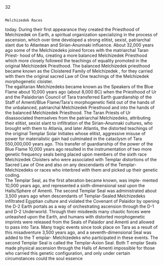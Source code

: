 32 
 
 
    

                                                                                     
                                                                                                                                          Melchizedek Races  
today. During their first appearance they created the Priesthood of
Melchizedek on Earth, a spiritual organization specializing in the process of
ascension, which over time developed a strong elitist, sexist, patriarchal slant
due to Atlantean and Sirian-Anunnaki influence. About 32,000 years ago
some of the Melchizedeks joined forces with the matriarchal Taran Priest-
hood of Mu, creating a more balanced Melchizedek Priesthood which more
closely followed the teachings of equality promoted in the original
Melchizedek Priesthood. The balanced Melchizedek priesthood became
known as the Cloistered Family of Melchizedek , for they carried with them
the original sacred Law of One teachings of the Melchizedek morphogenetic
cloister.  
    The egalitarian Melchizedeks became known as the Speakers of the
Blue Flame  about 10,000 years ago (about 8,000 BC) when the Priesthood of
Ur and the Palaidorian Council of Tara transferred Earth guardianship of the
Staff of Amenti/Blue Flame/Tara's morphogenetic field out of the hands of
the unbalanced, patriarchal Melchizedek Priesthood and into the hands of
the balanced Melchizedek Priesthood. The Taran Priests of Ur disassociated
themselves from the patriarchal Melchizedeks, attributing their elitist, sexist
slant to infiltration of the Sirian-Anunnaki cultures, who brought with them
to Atlania, and later Atlantis, the distorted teachings of the original Templar
Solar Initiates whose elitist, aggressive misuse of power for materialistic gain
had culminated in the cataclysm of Tara 550,000,000 years ago. This transfer
of guardianship of the power of the Blue Flame 10,000 years ago resulted in
the instrumentation of two more genetic frequency seals being placed upon
members of the sixth race Melchizedek Cloisters who were associated with
Templar distortions of the Sacred Law of One and also on any descendants of
the Templar-Melchizedeks or races who interbred with them and picked up
their genetic coding.  
    The Templar Seal,  as the first alteration became known, was imple-
mented 10,000 years ago, and represented a sixth-dimensional seal upon the
Halls/Sphere of Amenti. The second Templar Seal was administrated about
3,500 years ago when descendants of Templar-Sealed Melchizedeks infiltrated
Egyptian culture and violated the Covenant of Palaidor by opening the D-2
Earth portals as a way of orchestrating ascension through the D-1 and D-2
Underworld. Through their misdeeds many chaotic forces were unleashed
upon the Earth, and humans with distorted morphogenetic imprints were
released from the Seals of Palaidor and Amenti and allowed to pass into Tara.
Many tragic events since took place on Tara as a result of this misadventure
3,500 years ago, and a seventh-dimensional Seal  was added to the T emplar-
Melchizedeks who participated in these events. The second Templar Seal is
called the Templar-Axion Seal.  Both T emplar Seals made physical ascension
through the Halls of Amenti impossible for those who carried this genetic
configuration, and only under certain circumstances could the soul essence